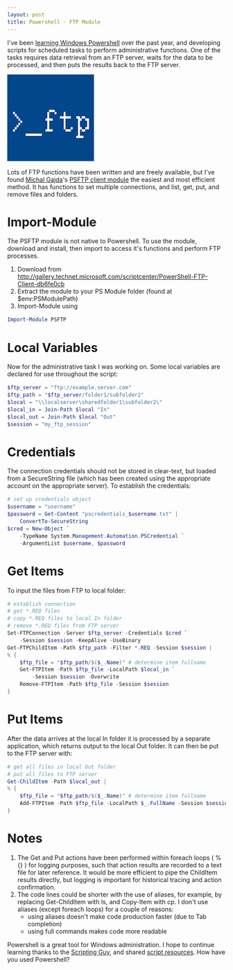 ```yaml
---
layout: post
title: Powershell - FTP Module
---
```


I've been [learning Windows Powershell](http://blogs.technet.com/b/heyscriptingguy/) over the past year, and developing scripts for scheduled tasks to perform administrative functions. One of the tasks requires data retrieval from an FTP server, waits for the data to be processed, and then puts the results back to the FTP server.

![](../images/psftp.png)

Lots of FTP functions have been written and are freely available, but I've found [Michal Gajda](http://commandlinegeeks.com/)'s [PSFTP client module](http://gallery.technet.microsoft.com/scriptcenter/PowerShell-FTP-Client-db6fe0cb) the easiest and most efficient method. It has functions to set multiple connections, and list, get, put, and remove files and folders.

# Import-Module

The PSFTP module is not native to Powershell. To use the module, download and install, then import to access it's functions and perform FTP processes.
1. Download from <http://gallery.technet.microsoft.com/scriptcenter/PowerShell-FTP-Client-db6fe0cb>
1. Extract the module to your PS Module folder (found at $env:PSModulePath)
1. Import-Module using
```powershell
Import-Module PSFTP
```

# Local Variables

Now for the administrative task I was working on. Some local variables are declared for use throughout the script:
```powershell
$ftp_server = "ftp://example.server.com"
$ftp_path = "$ftp_server/folder1/subfolder2"
$local = "\\localserver\sharedfolder1\subfolder2\"
$local_in = Join-Path $local "In"
$local_out = Join-Path $local "Out"
$session = "my_ftp_session"
```

# Credentials

The connection credentials should not be stored in clear-text, but loaded from a SecureString file (which has been created using the appropriate account on the appropriate server). To establish the credentials:
```powershell
# set up credentials object
$username = "username"
$password = Get-Content "pscredentials_$username.txt" | 
    ConvertTo-SecureString
$cred = New-Object `
    -TypeName System.Management.Automation.PSCredential `
    -ArgumentList $username, $password
```

# Get Items

To input the files from FTP to local folder:
```powershell
# establish connection
# get *.REQ files
# copy *.REQ files to local In folder
# remove *.REQ files from FTP server
Set-FTPConnection -Server $ftp_server -Credentials $cred `
    -Session $session -KeepAlive -UseBinary
Get-FTPChildItem -Path $ftp_path -Filter *.REQ -Session $session | 
% {
    $ftp_file = "$ftp_path/$($_.Name)" # determine item fullname
    Get-FTPItem -Path $ftp_file -LocalPath $local_in `
        -Session $session -Overwrite
    Remove-FTPItem -Path $ftp_file -Session $session
}
```

# Put Items

After the data arrives at the local In folder it is processed by a separate application, which returns output to the local Out folder. It can then be put to the FTP server with:
```powershell
# get all files in local Out folder
# put all files to FTP server
Get-ChildItem -Path $local_out |
% {
    $ftp_file = "$ftp_path/$($_.Name)" # determine item fullname
    Add-FTPItem -Path $ftp_file -LocalPath $_.FullName -Session $session
}
```

# Notes

1. The Get and Put actions have been performed within foreach loops ( % {} ) for logging purposes, such that action results are recorded to a text file for later reference. It would be more efficient to pipe the ChildItem results directly, but logging is important for historical tracing and action confirmation.
1. The code lines could be shorter with the use of aliases, for example, by replacing Get-ChildItem with ls, and Copy-Item with cp. I don't use aliases (except foreach loops) for a couple of reasons:
    * using aliases doesn't make code production faster (due to Tab completion)
    * using full commands makes code more readable

Powershell is a great tool for Windows administration. I hope to continue learning thanks to the [Scripting Guy](http://blogs.technet.com/b/heyscriptingguy/), and shared [script resources](http://gallery.technet.microsoft.com/scriptcenter/site/search?f%5B0%5D.Type=ProgrammingLanguage&f%5B0%5D.Value=PowerShell). How have you used Powershell?